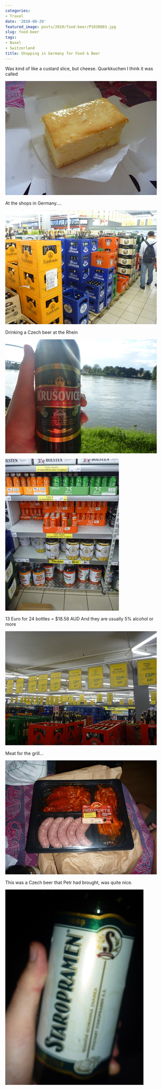 ```yaml
---
categories:
- Travel
date: '2010-08-29'
featured_image: posts/2010/food-beer/P1030803.jpg
slug: food-beer
tags:
- Basel
- Switzerland
title: Shopping in Germany for Food & Beer
---
```


Was kind of like a custard slice, but cheese. Quarkkuchen I think it was called

![""](P1030803.jpg)

At the shops in Germany....

![""](P1030829.jpg)

Drinking a Czech beer at the Rhein

![""](P1030831.jpg)

![""](P1030833.jpg)

13 Euro for 24 bottles = $18.58 AUD
And they are usually 5% alcohol or more

![""](P1030834.jpg)

Meat for the grill...

![""](P1030848.jpg)

This was a Czech beer that Petr had brought, was quite nice.

![""](P1030855.jpg)